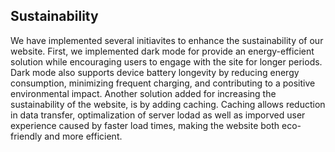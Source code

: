 ## Sustainability 
We have implemented several initiavites to enhance the sustainability of our website. First, we implemented dark mode for provide an energy-efficient solution while encouraging users to engage with the site for longer periods. Dark mode also supports device battery longevity by reducing energy consumption, minimizing frequent charging, and contributing to a positive environmental impact. 
Another solution added for increasing the sustainability of the website, is by adding caching. Caching allows reduction in data transfer, optimalization of server lodad as well as imporved user experience caused by faster load times, making the website both eco-friendly and more efficient.